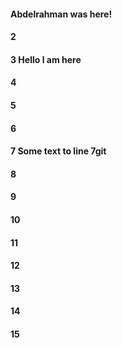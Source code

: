 #### Abdelrahman was here!
#### 2
#### 3 Hello l am here
#### 4
#### 5
#### 6
#### 7 Some text to line 7git 
#### 8
#### 9
#### 10
#### 11
#### 12
#### 13
#### 14
#### 15
